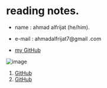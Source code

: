 # reading notes.
* name : ahmad alfrijat (he/him).

* e-mail : ahmadalfrijat7@gmail .com 

* [my GitHub](https://github.com/ahmadfrijathttp://github.com)

 

![image](https://wpshopmart.com/wp-content/uploads/2016/10/Code-It-Logical-HD-Wallpaper-1.jpg)


1. [GitHub](https://ahmadfrijat.github.io/reading-notes/githup)
1. [GitHub](http://github.com)






